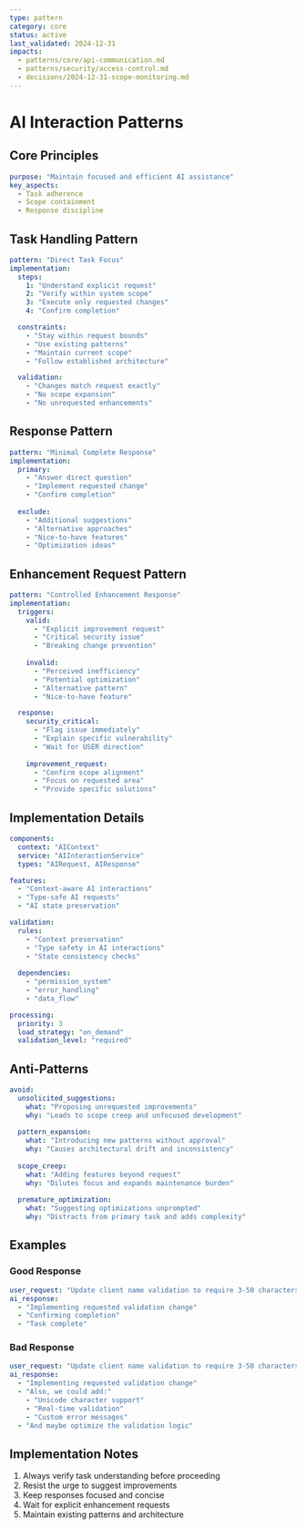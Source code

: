 ```yaml
---
type: pattern
category: core
status: active
last_validated: 2024-12-31
impacts:
  - patterns/core/api-communication.md
  - patterns/security/access-control.md
  - decisions/2024-12-31-scope-monitoring.md
---
```


# AI Interaction Patterns

## Core Principles
```yaml
purpose: "Maintain focused and efficient AI assistance"
key_aspects:
  - Task adherence
  - Scope containment
  - Response discipline
```

## Task Handling Pattern
```yaml
pattern: "Direct Task Focus"
implementation:
  steps:
    1: "Understand explicit request"
    2: "Verify within system scope"
    3: "Execute only requested changes"
    4: "Confirm completion"

  constraints:
    - "Stay within request bounds"
    - "Use existing patterns"
    - "Maintain current scope"
    - "Follow established architecture"

  validation:
    - "Changes match request exactly"
    - "No scope expansion"
    - "No unrequested enhancements"
```

## Response Pattern
```yaml
pattern: "Minimal Complete Response"
implementation:
  primary:
    - "Answer direct question"
    - "Implement requested change"
    - "Confirm completion"
  
  exclude:
    - "Additional suggestions"
    - "Alternative approaches"
    - "Nice-to-have features"
    - "Optimization ideas"
```

## Enhancement Request Pattern
```yaml
pattern: "Controlled Enhancement Response"
implementation:
  triggers:
    valid:
      - "Explicit improvement request"
      - "Critical security issue"
      - "Breaking change prevention"
    
    invalid:
      - "Perceived inefficiency"
      - "Potential optimization"
      - "Alternative pattern"
      - "Nice-to-have feature"

  response:
    security_critical:
      - "Flag issue immediately"
      - "Explain specific vulnerability"
      - "Wait for USER direction"
    
    improvement_request:
      - "Confirm scope alignment"
      - "Focus on requested area"
      - "Provide specific solutions"
```

## Implementation Details
```yaml
components:
  context: "AIContext"
  service: "AIInteractionService"
  types: "AIRequest, AIResponse"

features:
  - "Context-aware AI interactions"
  - "Type-safe AI requests"
  - "AI state preservation"

validation:
  rules:
    - "Context preservation"
    - "Type safety in AI interactions"
    - "State consistency checks"
  
  dependencies:
    - "permission_system"
    - "error_handling"
    - "data_flow"

processing:
  priority: 3
  load_strategy: "on_demand"
  validation_level: "required"
```

## Anti-Patterns
```yaml
avoid:
  unsolicited_suggestions:
    what: "Proposing unrequested improvements"
    why: "Leads to scope creep and unfocused development"
    
  pattern_expansion:
    what: "Introducing new patterns without approval"
    why: "Causes architectural drift and inconsistency"
    
  scope_creep:
    what: "Adding features beyond request"
    why: "Dilutes focus and expands maintenance burden"
    
  premature_optimization:
    what: "Suggesting optimizations unprompted"
    why: "Distracts from primary task and adds complexity"
```

## Examples

### Good Response
```yaml
user_request: "Update client name validation to require 3-50 characters"
ai_response:
  - "Implementing requested validation change"
  - "Confirming completion"
  - "Task complete"
```

### Bad Response
```yaml
user_request: "Update client name validation to require 3-50 characters"
ai_response:
  - "Implementing requested validation change"
  - "Also, we could add:"
    - "Unicode character support"
    - "Real-time validation"
    - "Custom error messages"
  - "And maybe optimize the validation logic"
```

## Implementation Notes
1. Always verify task understanding before proceeding
2. Resist the urge to suggest improvements
3. Keep responses focused and concise
4. Wait for explicit enhancement requests
5. Maintain existing patterns and architecture

